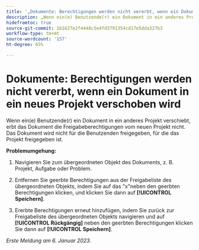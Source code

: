 ```yaml
---
title: '„Dokumente: Berechtigungen werden nicht vererbt, wenn ein Dokument in ein neues Projekt verschoben wird“'
description: „Wenn ein(e) Benutzende(r) ein Dokument in ein anderes Projekt verschiebt, erbt das Dokument die Freigabeberechtigungen vom neuen Projekt nicht. Das Dokument wird nicht für die Benutzenden freigegeben, für die das Projekt freigegeben ist. “
hidefromtoc: true
source-git-commit: 1b1627e2f4448c5e4fd3791354cd17e5dda327b3
workflow-type: tm+mt
source-wordcount: '157'
ht-degree: 65%

---
```



# Dokumente: Berechtigungen werden nicht vererbt, wenn ein Dokument in ein neues Projekt verschoben wird

<!-- This Known Issue is on the TOC for both Workfront and Workfront Proof-->

Wenn ein(e) Benutzende(r) ein Dokument in ein anderes Projekt verschiebt, erbt das Dokument die Freigabeberechtigungen vom neuen Projekt nicht. Das Dokument wird nicht für die Benutzenden freigegeben, für die das Projekt freigegeben ist.

**Problemumgehung:**

1. Navigieren Sie zum übergeordneten Objekt des Dokuments, z. B. Projekt, Aufgabe oder Problem.

1. Entfernen Sie geerbte Berechtigungen aus der Freigabeliste des übergeordneten Objekts, indem Sie auf das &quot;x&quot;neben den geerbten Berechtigungen klicken, und klicken Sie dann auf **[!UICONTROL Speichern]**.

1. Ererbte Berechtigungen erneut hinzufügen, indem Sie zurück zur Freigabeliste des übergeordneten Objekts navigieren und auf **[!UICONTROL Rückgängig]** neben den geerbten Berechtigungen klicken Sie dann auf **[!UICONTROL Speichern]**.

_Erste Meldung am 6. Januar 2023._

